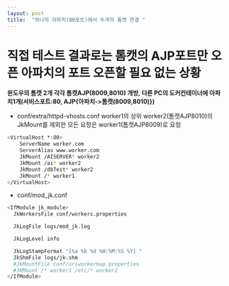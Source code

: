 ```yaml
---
layout: post
title:  "하나의 아파치(80포트)에서 두개의 톰캣 연결 "
---
```


# 직접 테스트 결과로는 톰캣의 AJP포트만 오픈 아파치의 포트 오픈할 필요 없는 상황

**윈도우의 톰캣 2개 각각 톰캣AJP(8009,8010) 개방, 다른 PC의 도커컨테이너에 아파치1개(서비스포트:80, AJP{아파치->톰캣(8009,8010)})**



- conf/extra/httpd-vhosts.conf worker1의 상위 worker2(톰캣AJP8010)의 JkMount를 제외한 모든 요청은 worker1(톰캣AJP8009)로 요청

```bash
<VirtualHost *:80>
    ServerName worker.com
    ServerAlias www.worker.com
    JkMount /AISERVER* worker2
    JkMount /ai* worker2
    JkMount /dbTest* worker2
    JkMount /* worker1
</VirtualHost>
```

- conf/mod_jk.conf
```bash
<IfModule jk_module>
  JkWorkersFile conf/workers.properties

  JkLogFile logs/mod_jk.log

  JkLogLevel info

  JkLogStampFormat "[%a %b %d %H:%M:%S %Y] "
  JkShmFile logs/jk.shm
  #JkMountFile conf/uriworkermap.properties
  #JKMount /* worker1 /etc/* worker2
</IfModule>
```





    
                
